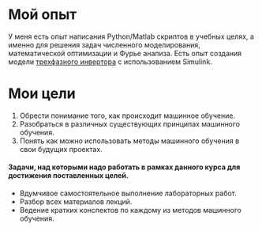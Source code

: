 # Мой опыт
У меня есть опыт написания Python/Matlab скриптов в учебных целях, а именно для решения задач численного моделирования, математической оптимизации и Фурье анализа. Есть опыт создания модели [трехфазного инвертора](https://sibcontact.com/eshop/preobrazovateli-napryazheniya/vhodnoe-napryazhenie-12v/is3-12-600-invertor-dc-ac-12-v-600-vt/?utm_source=yandex&utm_medium=cpc&utm_campaign=kry_dpo_obshaja_poisk&utm_content=ch_yandex_direct%7Ccid_114689624%7Cgid_5498556019%7Cad_1855295429420572829%7Cph_53243354126%7Ccrt_0%7Cpst_premium%7Cps_2%7Csrct_search%7Csrc_none%7Cdevt_desktop%7Cret_53243354126%7Cgeo_2%7Ccf_0%7Cint_%7Ctgt_53243354126%7Cadd_no%7Cdop_&utm_term=---autotargeting&ybaip=1&yclid=14699200476502294527) с использованием Simulink.

# Мои цели

1. Обрести понимание того, как происходит машинное обучение.
2. Разобраться в различных существующих принципах машинного обучения.
3. Понять как можно использовать методы машинного обучения в свои будущих проектах.

#### Задачи, над которыми надо работать в рамках данного курса для достижения поставленных целей.

- Вдумчивое самостоятельное выполнение лабораторных работ.
- Разбор всех материалов лекций.
- Ведение кратких конспектов по каждому из методов машинного обучения.

